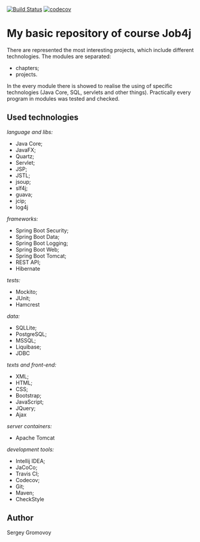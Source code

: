 [![Build Status](https://travis-ci.org/Sir-Hedgehog/job4j.svg?branch=master)](https://travis-ci.org/Sir-Hedgehog/job4j)
[![codecov](https://codecov.io/gh/Sir-Hedgehog/job4j/branch/master/graph/badge.svg)](https://codecov.io/gh/Sir-Hedgehog/job4j)

# My basic repository of course Job4j

There are represented the most interesting projects, which include different technologies.
The modules are separated:

- chapters;
- projects.

In the every module there is showed to realise the using of specific technologies (Java Core, SQL, servlets and other things).
Practically every program in modules was tested and checked.

## Used technologies

*language and libs:*
* Java Core;
* JavaFX;
* Quartz;
* Servlet;
* JSP;
* JSTL;
* jsoup;
* slf4j;
* guava;
* jcip; 
* log4j

*frameworks:*
* Spring Boot Security;
* Spring Boot Data;
* Spring Boot Logging;
* Spring Boot Web;
* Spring Boot Tomcat;
* REST API;
* Hibernate

*tests:*
* Mockito;
* JUnit;
* Hamcrest

*data:*
* SQLLite;
* PostgreSQL;
* MSSQL;
* Liquibase;
* JDBC

*texts and front-end:*
* XML;
* HTML;
* CSS;
* Bootstrap;
* JavaScript;
* JQuery;
* Ajax

*server containers:*
* Apache Tomcat 

*development tools:*
* Intellij IDEA;
* JaCoCo;
* Travis CI;
* Codecov;
* Git;
* Maven;
* CheckStyle

## Author
Sergey Gromovoy



